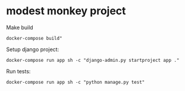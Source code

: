 # modest monkey project



Make build
```
docker-compose build"
```
Setup django project:

```
docker-compose run app sh -c "django-admin.py startproject app ."
```
Run tests:
```
docker-compose run app sh -c "python manage.py test"
```

